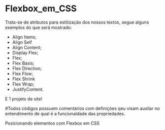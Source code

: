 # Flexbox_em_CSS

Trata-se de atributos para estilização dos nossos textos, segue alguns exemplos do que será mostrado:

- Align Items;
- Align Self
- Align Content;
- Display Flex;
- Flex;
- Flex Basis;
- Flex Direction;
- Flex Flow;
- Flex Shrink
- Flex Wrap;
- JustifyContent.


E 1 projeto de site!

#Todos códigos possuem comentários com definições qeu visam auxilar no entendimento de qual é a funcionaldade das propriedades.

Posicionando elementos com Flexbox em CSS
